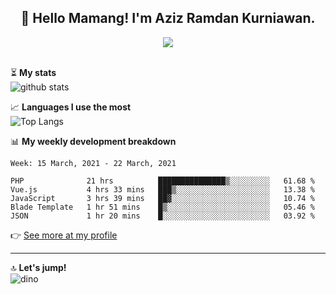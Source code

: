 <h2 align="center">👋 Hello Mamang! I'm Aziz Ramdan Kurniawan.</h2>  
<p align="center">
  <img src="https://komarev.com/ghpvc/?username=azizramdan"> <br><br>
</p>
    
⏳ **My stats**  
![github stats](https://github-readme-stats.vercel.app/api?username=azizramdan&show_icons=true&count_private=true&title_color=000&hide_border=true&hide_title=true)  

📈 **Languages I use the most**  
![Top Langs](https://github-readme-stats.vercel.app/api/top-langs/?username=azizramdan&layout=compact&langs_count=6&hide=tsql&hide_border=true&hide_title=true&exclude_repo=Futsal-Go,Futsal-Go-Admin,Sistem-Informasi-Sensus-Harian-Rawat-Inap)  

📊 **My weekly development breakdown**
<!--START_SECTION:waka-->
```text
Week: 15 March, 2021 - 22 March, 2021

PHP              21 hrs          ███████████████▒░░░░░░░░░   61.68 % 
Vue.js           4 hrs 33 mins   ███▒░░░░░░░░░░░░░░░░░░░░░   13.38 % 
JavaScript       3 hrs 39 mins   ██▓░░░░░░░░░░░░░░░░░░░░░░   10.74 % 
Blade Template   1 hr 51 mins    █▒░░░░░░░░░░░░░░░░░░░░░░░   05.46 % 
JSON             1 hr 20 mins    █░░░░░░░░░░░░░░░░░░░░░░░░   03.92 % 
```
<!--END_SECTION:waka-->
👉 [See more at my profile](https://wakatime.com/@azizramdan)
***
🔝 **Let's jump!**  
![dino](https://raw.githubusercontent.com/azizramdan/azizramdan/master/dino.gif)  
